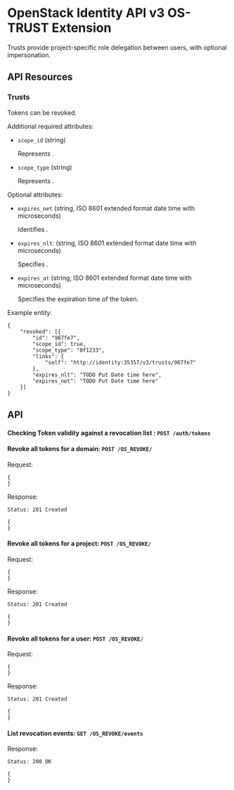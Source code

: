 OpenStack Identity API v3 OS-TRUST Extension
============================================

Trusts provide project-specific role delegation between users, with optional
impersonation.

API Resources
-------------

### Trusts

Tokens can be revoked.

Additional required attributes:

- `scope_id` (string)

  Represents .

- `scope_type` (string)

  Represents .


Optional attributes:

- `expires_net` (string, ISO 8601 extended format date time with microseconds)

  Identifies .

- `expires_nlt`: (string, ISO 8601 extended format date time with microseconds)

  Specifies .

- `expires_at` (string, ISO 8601 extended format date time with microseconds)

  Specifies the expiration time of the token.

Example entity:

    {
        "revoked": [{
            "id": "987fe7",
            "scope_id": true,
            "scope_type": "0f1233",
            "links": {
                "self": "http://identity:35357/v3/trusts/987fe7"
            },
            "expires_nlt": "TODO Put Date time here",
            "expires_net": "TODO Put Date time here"
        }]
    }


API
---

#### Checking Token validity against a revocation list : `POST /auth/tokens`


#### Revoke all tokens for a domain: `POST /OS_REVOKE/`

Request:

    {
    }

Response:

    Status: 201 Created

    {
    }

#### Revoke all tokens for a project: `POST /OS_REVOKE/`

Request:

    {
    }

Response:

    Status: 201 Created

    {
    }


#### Revoke all tokens for a user: `POST /OS_REVOKE/`

Request:

    {
    }

Response:

    Status: 201 Created

    {
    }


#### List revocation events: `GET /OS_REVOKE/events`

Response:

    Status: 200 OK

    {
    }

